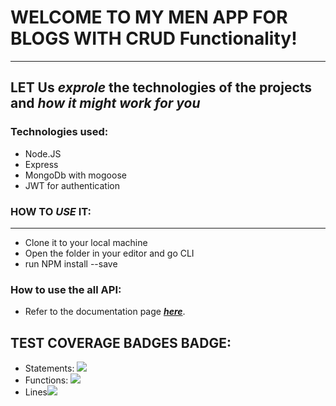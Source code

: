 # WELCOME TO MY MEN APP FOR BLOGS WITH CRUD Functionality!
---
## LET Us ***exprole*** the technologies of the projects and ***how it might work for you***

### Technologies used:
  - Node.JS
  - Express
  - MongoDb with mogoose
  - JWT for authentication

### HOW TO *USE* IT:
---
  - Clone it to your local machine
  - Open the folder in your editor and go CLI
  - run NPM install --save

### How to use the all API:
  - Refer to the documentation page ***[here](https://my-brand-men-heroku.herokuapp.com/docs/)***.

## TEST COVERAGE BADGES BADGE:
- Statements: ![](https://img.shields.io/badge/Coverage-81%25-83A603.svg?style=flat&logo=kotlin&logoColor=white&color=blue&prefix=$statements$)
- Functions: ![](https://img.shields.io/badge/Coverage-74%25-5A7302.svg?prefix=$functions$)
- Lines![](https://img.shields.io/badge/Coverage-81%25-83A603.svg?prefix=$lines$)